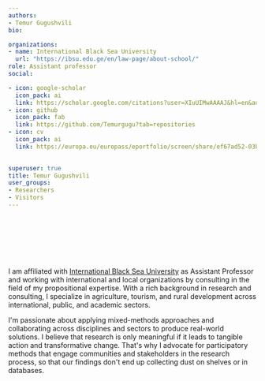 ```yaml
---
authors:
- Temur Gugushvili
bio:

organizations:
- name: International Black Sea University
  url: "https://ibsu.edu.ge/en/law-page/about-school/"
role: Assistant professor
social:

- icon: google-scholar
  icon_pack: ai
  link: https://scholar.google.com/citations?user=XIuUIMwAAAAJ&hl=en&authuser=2
- icon: github
  icon_pack: fab
  link: https://github.com/Temurgugu?tab=repositories
- icon: cv
  icon_pack: ai
  link: https://europa.eu/europass/eportfolio/screen/share/ef67ad52-03b9-4e4f-b65a-f4a9a5fa527b?lang=en    

  
superuser: true
title: Temur Gugushvili
user_groups:
- Researchers
- Visitors
---
```



<p style="padding: 45px;">


I am affiliated with [International Black Sea University](https://ibsu.edu.ge/en/law-page/about-school/) as Assistant Professor and working with international and local organizations by consulting in the field of my propositional expertise. With a rich background in research and consulting, I specialize in agriculture, tourism, and rural development across international, public, and academic sectors.

I'm passionate about applying mixed-methods approaches and collaborating across disciplines and sectors to produce real-world solutions. I believe that research is only meaningful if it leads to tangible action and transformative change. That's why I advocate for participatory methods that engage communities and stakeholders in the research process, so that our findings don't end up collecting dust on shelves or in databases.

</p>
